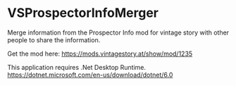 # VSProspectorInfoMerger
Merge information from the Prospector Info mod for vintage story with other people to share the information.

Get the mod here: https://mods.vintagestory.at/show/mod/1235

This application requires .Net Desktop Runtime.
https://dotnet.microsoft.com/en-us/download/dotnet/6.0
